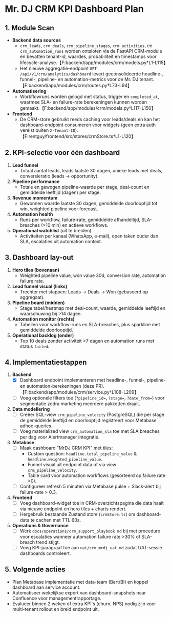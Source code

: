 # Mr. DJ CRM KPI Dashboard Plan

## 1. Module Scan
- **Backend data sources**
  - `crm_leads`, `crm_deals`, `crm_pipeline_stages`, `crm_activities`, en `crm_automation_runs` worden ontsloten via de FastAPI CRM-module en bevatten tenant-id, waardes, probabiliteit en timestamps voor lifecycle-analyse.【F:backend/app/modules/crm/models.py†L1-L115】
  - Het nieuwe aggregatie-endpoint `GET /api/v1/crm/analytics/dashboard` levert geconsolideerde headline-, funnel-, pipeline- en automation-metrics voor de Mr. DJ tenant.【F:backend/app/modules/crm/routes.py†L73-L94】
- **Automatisering**
  - Workflowruns worden gelogd met status, trigger en `completed_at`, waarmee SLA- en failure-rate berekeningen kunnen worden gemaakt.【F:backend/app/modules/crm/models.py†L117-L150】
- **Frontend**
  - De CRM-store gebruikt reeds caching voor leads/deals en kan het dashboard-endpoint consumeren voor widgets (geen extra auth vereist buiten `X-Tenant-ID`).【F:rentguy/frontend/src/stores/crmStore.ts†L1-L120】

## 2. KPI-selectie voor één dashboard
1. **Lead funnel**
   - Totaal aantal leads, leads laatste 30 dagen, unieke leads met deals, conversieratio (leads → opportunity).
2. **Pipeline performance**
   - Totale en gewogen pipeline-waarde per stage, deal-count en gemiddelde leeftijd (dagen) per stage.
3. **Revenue momentum**
   - Gewonnen waarde laatste 30 dagen, gemiddelde doorlooptijd tot win, weighted pipeline voor forecast.
4. **Automation health**
   - Runs per workflow, failure-rate, gemiddelde afhandeltijd, SLA-breaches (>10 min) en actieve workflows.
5. **Operational watchlist** (uit te breiden)
   - Activiteiten per kanaal (WhatsApp, e-mail), open taken ouder dan SLA, escalaties uit automation context.

## 3. Dashboard lay-out
1. **Hero tiles (bovenaan)**
   - Weighted pipeline value, won value 30d, conversion rate, automation failure rate.
2. **Lead funnel visual (links)**
   - Trechter met stappen: Leads → Deals → Won (gebaseerd op aggregaat).
3. **Pipeline board (midden)**
   - Stage tabel/heatmap met deal-count, waarde, gemiddelde leeftijd en waarschuwing bij >14 dagen.
4. **Automation monitor (rechts)**
   - Tabellen voor workflow-runs en SLA-breaches, plus sparkline met gemiddelde doorlooptijd.
5. **Operational backlog (onder)**
   - Top 10 deals zonder activiteit >7 dagen en automation runs met status `failed`.

## 4. Implementatiestappen
1. **Backend**
   - [x] Dashboard endpoint implementeren met headline-, funnel-, pipeline- en automation-berekeningen (deze PR).【F:backend/app/modules/crm/service.py†L108-L209】
   - [ ] Voeg optionele filters toe (`?pipeline_id=`, `?stage=`, `?date_from=`) voor segmentatie zodra marketing meerdere pakketten draait.
2. **Data modellering**
   - [ ] Creëer SQL-view `crm_pipeline_velocity` (PostgreSQL) die per stage de gemiddelde leeftijd en doorlooptijd registreert voor Metabase adhoc-queries.
   - [ ] Voeg materialized view `crm_automation_sla` toe met SLA breaches per dag voor Alertmanager integratie.
3. **Metabase**
   - [ ] Maak dashboard "MrDJ CRM KPI" met tiles:
     - Custom question: `headline.total_pipeline_value` & `headline.weighted_pipeline_value`.
     - Funnel visual uit endpoint data of via view `crm_pipeline_velocity`.
     - Table card voor automation workflows (gesorteerd op failure rate >0).
   - [ ] Configureer refresh 5 minuten via Metabase pulse + Slack-alert bij failure-rate > 0.3.
4. **Frontend**
   - [ ] Voeg dashboard-widget toe in CRM-overzichtspagina die data haalt via nieuwe endpoint en hero tiles + charts rendert.
   - [ ] Hergebruik bestaande Zustand store (`crmStore.ts`) om dashboard-data te cachen met TTL 60s.
5. **Operations & Governance**
   - [ ] Werk `docs/operations/crm_support_playbook.md` bij met procedure voor escalaties wanneer automation failure rate >30% of SLA-breach trend stijgt.
   - [ ] Voeg KPI-paragraaf toe aan `uat/crm_mrdj_uat.md` zodat UAT-sessie dashboards controleert.

## 5. Volgende acties
- Plan Metabase implementatie met data-team (Bart/BI) en koppel dashboard aan service account.
- Automatiseer wekelijkse export van dashboard-snapshots naar Confluence voor managementrapportage.
- Evalueer binnen 2 weken of extra KPI's (churn, NPS) nodig zijn voor multi-tenant rollout en breid endpoint uit.
